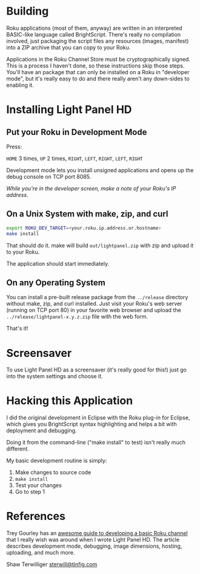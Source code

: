 # Building 

Roku applications (most of them, anyway) are written in an interpreted
BASIC-like language called BrightScript.  There's really no compilation
involved, just packaging the script files any resources (images, manifest)
into a ZIP archive that you can copy to your Roku.

Applications in the Roku Channel Store must be cryptographically
signed.  This is a process I haven't done, so these instructions 
skip those steps.  You'll have an package that can only be installed on a 
Roku in "developer mode", but it's really easy to do and there really
aren't any down-sides to enabling it.

# Installing Light Panel HD

## Put your Roku in Development Mode

Press:

`HOME` 3 times, `UP` 2 times, `RIGHT`, `LEFT`, `RIGHT`, `LEFT`, `RIGHT`

Development mode lets you install unsigned applications and opens up the
debug console on TCP port 8085.

*While you're in the developer screen, make a note of your Roku's IP 
address.*

## On a Unix System with make, zip, and curl

```bash
export ROKU_DEV_TARGET=<your.roku.ip.address.or.hostname>
make install
```

That should do it.  make will build `out/lightpanel.zip` with zip
and upload it to your Roku.

The application should start immediately.

## On any Operating System 

You can install a pre-built release package from the `../release` 
directory without make, zip, and curl installed.  Just visit your 
Roku's web server (running on TCP port 80) in your favorite web 
browser and upload the `../release/lightpanel-x.y.z.zip` file with
the web form.

That's it!

# Screensaver

To use Light Panel HD as a screensaver (it's really good for this!)
just go into the system settings and choose it.

# Hacking this Application

I did the original development in Eclipse with the Roku plug-in for
Eclipse, which gives you BrightScript syntax highlighting and helps
a bit with deployment and debugging.

Doing it from the command-line ("make install" to test) isn't really
much different.

My basic development routine is simply:

1. Make changes to source code
2. `make install`
3. Test your changes
4. Go to step 1

# References

Trey Gourley has an [awesome guide to developing a basic Roku
channel](http://www.treygourley.com/2012/07/developing-a-basic-roku-channel/)
that I really wish was around when I wrote Light Panel HD.  The
article describes development mode, debugging, image dimensions, hosting,
uploading, and much more.


Shaw Terwilliger <sterwill@tinfig.com>
